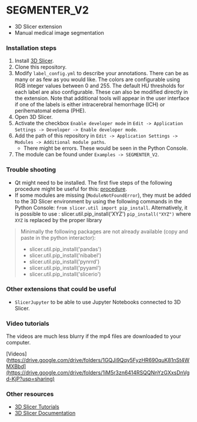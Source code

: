 # SEGMENTER_V2
* 3D Slicer extension
* Manual medical image segmentation 

### Installation steps
1. Install [3D Slicer](https://download.slicer.org).  
2. Clone this repository.
3. Modify `label_config.yml` to describe your annotations. There can be as many or as few as you would like. The colors are configurable using RGB integer values between 0 and 255. The default HU thresholds for each label are also configurable. These can also be modified directly in the extension. Note that additional tools will appear in the user interface if one of the labels is either intracerebral hemorrhage (ICH) or perihematomal edema (PHE). 
4. Open 3D Slicer. 
5. Activate the checkbox `Enable developer mode` in `Edit -> Application Settings -> Developer -> Enable developer mode`. 
6. Add the path of this repository in `Edit -> Application Settings -> Modules -> Additional module paths`. 
    * There might be errors. These would be seen in the Python Console. 
7. The module can be found under `Examples -> SEGMENTER_V2`. 

### Trouble shooting 
* Qt might need to be installed. The first five steps of the following procedure might be useful for this: [procedure](https://web.stanford.edu/dept/cs_edu/resources/qt/install-mac). 
* If some modules are missing (`ModuleNotFoundError`), they must be added to the 3D Slicer environment by using the following commands in the Python Console: 
        `from slicer.util import pip_install`. Alternatively, it is possible to use : slicer.util.pip_install('XYZ')
        `pip_install("XYZ")` where `XYZ` is replaced by the proper library
> Minimally the following packages are not already available (copy and paste in the python interactor):
>    - slicer.util.pip_install('pandas')
>    - slicer.util.pip_install('nibabel')
>    - slicer.util.pip_install('pynrrd')
>    - slicer.util.pip_install('pyyaml')
>    - slicer.util.pip_install('slicerio')

### Other extensions that could be useful
* `SlicerJupyter` to be able to use Jupyter Notebooks connected to 3D Slicer. 

### Video tutorials
The videos are much less blurry if the mp4 files are downloaded to your computer. 

[Videos](https://drive.google.com/drive/folders/1GQJi9Qqy5FyzHR690quK81nSt4WMXBbd](https://drive.google.com/drive/folders/1iM5r3zn6414RSQQNnYzGXxsDnVgd-KjP?usp=sharing)

### Other resources
* [3D Slicer Tutorials](https://www.youtube.com/watch?v=QTEti9aY0vs&)
* [3D Slicer Documentation](https://www.slicer.org/wiki/Documentation/Nightly/Training)
